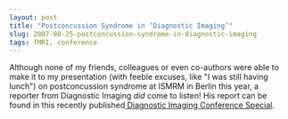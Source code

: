```yaml
---
layout: post
title: "Postconcussion Syndrome in ‘Diagnostic Imaging’"
slug: 2007-08-25-postconcussion-syndrome-in-diagnostic-imaging
tags: fMRI, conference
---
```


Although none of my friends, colleagues or even co-authors were able to make it to my presentation (with feeble excuses, like "I was still having lunch") on postconcussion syndrome at ISMRM in Berlin this year, a reporter from Diagnostic Imaging *did* come to listen! His report can be found in this recently published[ Diagnostic Imaging Conference Special](http://www.dimag.com/techfocus/ismrm/2007/showArticle.jhtml;jsessionid=HUWDNZ0Y034HWQSNDLQCKH0CJUNN2JVN?articleID=201202721).
